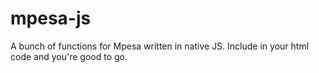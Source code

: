 # mpesa-js
A bunch of functions for Mpesa written in native JS. Include in your html code and you're good to go.
